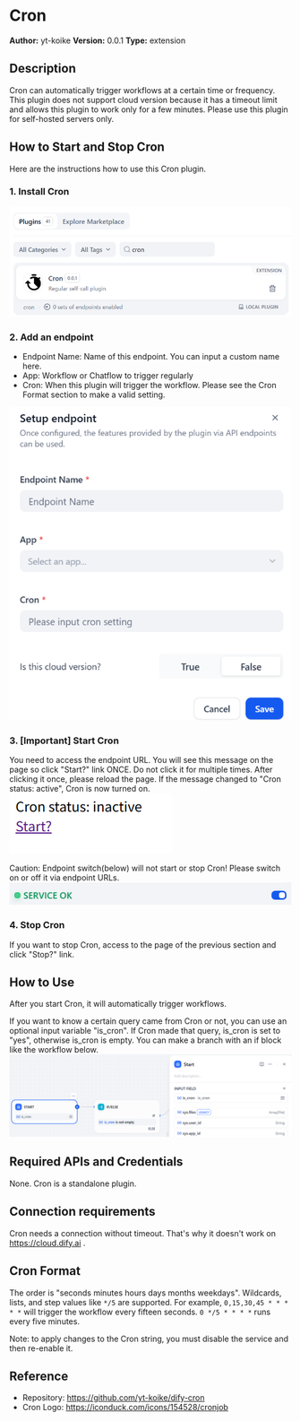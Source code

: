 # Cron

**Author:** yt-koike
**Version:** 0.0.1
**Type:** extension

## Description

Cron can automatically trigger workflows at a certain time or frequency.
This plugin does not support cloud version because it has a timeout limit and allows this plugin to work only for a few minutes.
Please use this plugin for self-hosted servers only.

## How to Start and Stop Cron

Here are the instructions how to use this Cron plugin.

### 1. Install Cron
![alt text](_assets/installed.png)

### 2. Add an endpoint

- Endpoint Name: Name of this endpoint. You can input a custom name here.
- App: Workflow or Chatflow to trigger regularly
- Cron: When this plugin will trigger the workflow. Please see the Cron Format section to make a valid setting.

![alt text](_assets/endpoint.png)

### 3. [Important] Start Cron

You need to access the endpoint URL.
You will see this message on the page so click "Start?" link ONCE. Do not click it for multiple times. After clicking it once, please reload the page. If the message changed to "Cron status: active", Cron is now turned on.
![alt text](_assets/cron.png)

Caution: Endpoint switch(below) will not start or stop Cron! Please switch on or off it via endpoint URLs.
![alt text](_assets/switch.png)

### 4. Stop Cron

If you want to stop Cron, access to the page of the previous section and click "Stop?" link.

## How to Use

After you start Cron, it will automatically trigger workflows.

If you want to know a certain query came from Cron or not, you can use an optional input variable "is_cron".
If Cron made that query, is_cron is set to "yes", otherwise is_cron is empty.
You can make a branch with an if block like the workflow below.
![alt text](_assets/is_cron.png)

## Required APIs and Credentials 

None. Cron is a standalone plugin.

## Connection requirements

Cron needs a connection without timeout. That's why it doesn't work on https://cloud.dify.ai .

## Cron Format

The order is "seconds minutes hours days months weekdays".
Wildcards, lists, and step values like `*/5` are supported.
For example, `0,15,30,45 * * * * *` will trigger the workflow every fifteen seconds.
`0 */5 * * * *` runs every five minutes.

Note: to apply changes to the Cron string, you must disable the service and then re-enable it.

## Reference

- Repository: https://github.com/yt-koike/dify-cron
- Cron Logo: https://iconduck.com/icons/154528/cronjob
